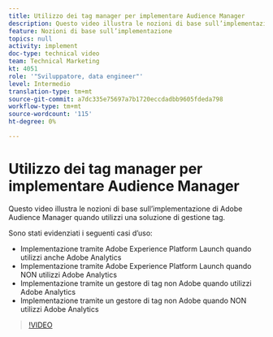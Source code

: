 ```yaml
---
title: Utilizzo dei tag manager per implementare Audience Manager
description: Questo video illustra le nozioni di base sull’implementazione di Adobe Audience Manager quando utilizzi una soluzione di gestione tag.
feature: Nozioni di base sull’implementazione
topics: null
activity: implement
doc-type: technical video
team: Technical Marketing
kt: 4051
role: '"Sviluppatore, data engineer"'
level: Intermedio
translation-type: tm+mt
source-git-commit: a7dc335e75697a7b1720eccdadbb9605fdeda798
workflow-type: tm+mt
source-wordcount: '115'
ht-degree: 0%

---
```



# Utilizzo dei tag manager per implementare Audience Manager

Questo video illustra le nozioni di base sull’implementazione di Adobe Audience Manager quando utilizzi una soluzione di gestione tag.

Sono stati evidenziati i seguenti casi d’uso:

* Implementazione tramite Adobe Experience Platform Launch quando utilizzi anche Adobe Analytics
* Implementazione tramite Adobe Experience Platform Launch quando NON utilizzi Adobe Analytics
* Implementazione tramite un gestore di tag non Adobe quando utilizzi Adobe Analytics
* Implementazione tramite un gestore di tag non Adobe quando NON utilizzi Adobe Analytics

>[!VIDEO](https://video.tv.adobe.com/v/29964/?quality=12)
